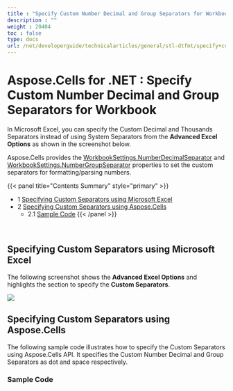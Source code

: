 ```yaml
---
title : "Specify Custom Number Decimal and Group Separators for Workbook" 
description : "" 
weight : 20404 
toc : false
type: docs
url: /net/developerguide/technicalarticles/general/stl-dtfmt/specify+custom+number+decimal+and+group+separators+for+workbook/
---
```


# Aspose.Cells for .NET : Specify Custom Number Decimal and Group Separators for Workbook


In Microsoft Excel, you can specify the Custom Decimal and Thousands Separators instead of using System Separators from the **Advanced Excel Options** as shown in the screenshot below.

Aspose.Cells provides the [WorkbookSettings.NumberDecimalSeparator](https://apireference.aspose.com/net/cells/aspose.cells/workbooksettings/properties/numberdecimalseparator) and [WorkbookSettings.NumberGroupSeparator](https://apireference.aspose.com/net/cells/aspose.cells/workbooksettings/properties/numbergroupseparator) properties to set the custom separators for formatting/parsing numbers.

{{< panel title="Contents Summary" style="primary" >}}
*   1 [Specifying Custom Separators using Microsoft Excel](#specifying-custom-separators-using-microsoft-excel)
*   2 [Specifying Custom Separators using Aspose.Cells](#specifying-custom-separators-using-aspose.cells)
    *   2.1 [Sample Code](#sample-code)
{{< /panel >}}
 

 

## Specifying Custom Separators using Microsoft Excel

The following screenshot shows the **Advanced Excel Options** and highlights the section to specify the **Custom Separators**.

![](https://docs2.aspose.com/cells/net/attachments/5017719/5112645.png)

## Specifying Custom Separators using Aspose.Cells

The following sample code illustrates how to specify the Custom Separators using Aspose.Cells API. It specifies the Custom Number Decimal and Group Separators as dot and space respectively.

### Sample Code

